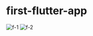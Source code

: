 # first-flutter-app
![f-1](https://user-images.githubusercontent.com/41470054/169894506-d8575e60-3fe5-44c0-a9af-1a9772dcca82.png)
![f-2](https://user-images.githubusercontent.com/41470054/169894519-8e630a9a-7d3c-4e20-bf2a-2ed0f6b6e18e.png)
